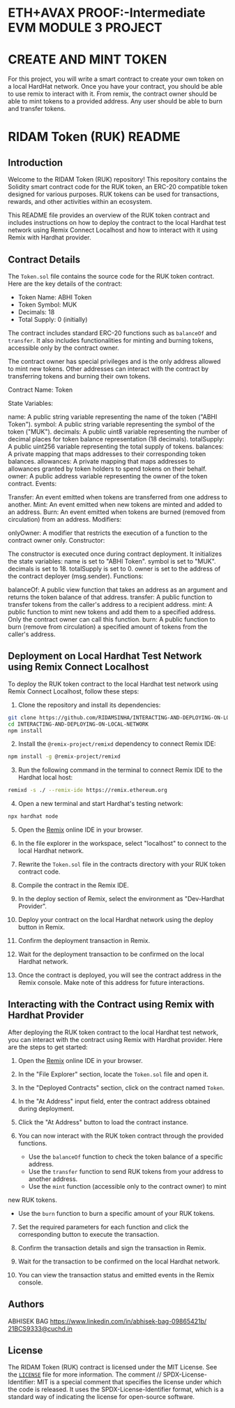 # ETH+AVAX PROOF:-Intermediate EVM MODULE 3 PROJECT

# CREATE AND MINT TOKEN

For this project, you will write a smart contract to create your own token on a local HardHat network. Once you have your contract, you should be able to use remix to interact with it. From remix, the contract owner should be able to mint tokens to a provided address. Any user should be able to burn and transfer tokens.



# RIDAM Token (RUK) README



## Introduction

Welcome to the RIDAM Token (RUK) repository! This repository contains the Solidity smart contract code for the RUK token, an ERC-20 compatible token designed for various purposes. RUK tokens can be used for transactions, rewards, and other activities within an ecosystem.

This README file provides an overview of the RUK token contract and includes instructions on how to deploy the contract to the local Hardhat test network using Remix Connect Localhost and how to interact with it using Remix with Hardhat provider.

## Contract Details

The `Token.sol` file contains the source code for the RUK token contract. Here are the key details of the contract:

- Token Name: ABHI Token
- Token Symbol: MUK
- Decimals: 18
- Total Supply: 0 (initially)

The contract includes standard ERC-20 functions such as `balanceOf` and `transfer`. It also includes functionalities for minting and burning tokens, accessible only by the contract owner.

The contract owner has special privileges and is the only address allowed to mint new tokens. Other addresses can interact with the contract by transferring tokens and burning their own tokens.

Contract Name: Token

State Variables:

name: A public string variable representing the name of the token ("ABHI Token").
symbol: A public string variable representing the symbol of the token ("MUK").
decimals: A public uint8 variable representing the number of decimal places for token balance representation (18 decimals).
totalSupply: A public uint256 variable representing the total supply of tokens.
balances: A private mapping that maps addresses to their corresponding token balances.
allowances: A private mapping that maps addresses to allowances granted by token holders to spend tokens on their behalf.
owner: A public address variable representing the owner of the token contract.
Events:

Transfer: An event emitted when tokens are transferred from one address to another.
Mint: An event emitted when new tokens are minted and added to an address.
Burn: An event emitted when tokens are burned (removed from circulation) from an address.
Modifiers:

onlyOwner: A modifier that restricts the execution of a function to the contract owner only.
Constructor:

The constructor is executed once during contract deployment. It initializes the state variables:
name is set to "ABHI Token".
symbol is set to "MUK".
decimals is set to 18.
totalSupply is set to 0.
owner is set to the address of the contract deployer (msg.sender).
Functions:

balanceOf: A public view function that takes an address as an argument and returns the token balance of that address.
transfer: A public function to transfer tokens from the caller's address to a recipient address.
mint: A public function to mint new tokens and add them to a specified address. Only the contract owner can call this function.
burn: A public function to burn (remove from circulation) a specified amount of tokens from the caller's address.

## Deployment on Local Hardhat Test Network using Remix Connect Localhost

To deploy the RUK token contract to the local Hardhat test network using Remix Connect Localhost, follow these steps:

1. Clone the repository and install its dependencies:

```sh
git clone https://github.com/RIDAMSINHA/INTERACTING-AND-DEPLOYING-ON-LOCAL-NETWORK.git
cd INTERACTING-AND-DEPLOYING-ON-LOCAL-NETWORK
npm install
```

2. Install the `@remix-project/remixd` dependency to connect Remix IDE:

```sh
npm install -g @remix-project/remixd
```

3. Run the following command in the terminal to connect Remix IDE to the Hardhat local host:

```sh
remixd -s ./ --remix-ide https://remix.ethereum.org
```

4. Open a new terminal and start Hardhat's testing network:

```sh
npx hardhat node
```

5. Open the [Remix](https://remix.ethereum.org/) online IDE in your browser.

6. In the file explorer in the workspace, select "localhost" to connect to the local Hardhat network.

7. Rewrite the `Token.sol` file in the contracts directory with your RUK token contract code.

8. Compile the contract in the Remix IDE.

9. In the deploy section of Remix, select the environment as "Dev-Hardhat Provider".

10. Deploy your contract on the local Hardhat network using the deploy button in Remix.

11. Confirm the deployment transaction in Remix.

12. Wait for the deployment transaction to be confirmed on the local Hardhat network.

13. Once the contract is deployed, you will see the contract address in the Remix console. Make note of this address for future interactions.

## Interacting with the Contract using Remix with Hardhat Provider

After deploying the RUK token contract to the local Hardhat test network, you can interact with the contract using Remix with Hardhat provider. Here are the steps to get started:

1. Open the [Remix](https://remix.ethereum.org/) online IDE in your browser.

2. In the "File Explorer" section, locate the `Token.sol` file and open it.

3. In the "Deployed Contracts" section, click on the contract named `Token`.

4. In the "At Address" input field, enter the contract address obtained during deployment.

5. Click the "At Address" button to load the contract instance.

6. You can now interact with the RUK token contract through the provided functions.

   - Use the `balanceOf` function to check the token balance of a specific address.
   - Use the `transfer` function to send RUK tokens from your address to another address.
   - Use the `mint` function (accessible only to the contract owner) to mint

 new RUK tokens.
   - Use the `burn` function to burn a specific amount of your RUK tokens.

7. Set the required parameters for each function and click the corresponding button to execute the transaction.

8. Confirm the transaction details and sign the transaction in Remix.

9. Wait for the transaction to be confirmed on the local Hardhat network.

10. You can view the transaction status and emitted events in the Remix console.

## Authors

ABHISEK BAG
https://www.linkedin.com/in/abhisek-bag-09865421b/
21BCS9333@cuchd.in

## License

The RIDAM Token (RUK) contract is licensed under the MIT License. See the [`LICENSE`](LICENSE) file for more information.
The comment // SPDX-License-Identifier: MIT is a special comment that specifies the license under which the code is released. It uses the SPDX-License-Identifier format, which is a standard way of indicating the license for open-source software.

